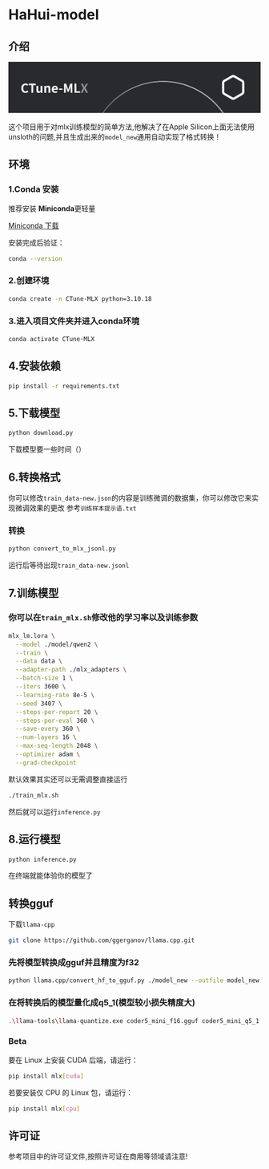 # HaHui-model

## 介绍

<p align="center">
  <img alt="sai-coder-5" src="./CTune-MLX_Logo.svg">
</p>

这个项目用于对mlx训练模型的简单方法,他解决了在Apple Silicon上面无法使用unsloth的问题,并且生成出来的``model_new``通用自动实现了格式转换！

## 环境

### 1.Conda 安装

推荐安装 **Miniconda**更轻量

 [Miniconda 下载](https://docs.conda.io/en/latest/miniconda.html)

安装完成后验证：

```bash
conda --version
```

### 2.创建环境
```bash
conda create -n CTune-MLX python=3.10.18
```

### 3.进入项目文件夹并进入conda环境
```bash
conda activate CTune-MLX
```
## 4.安装依赖
```bash
pip install -r requirements.txt
```

## 5.下载模型
```bash
python download.py
```
下载模型要一些时间（）

## 6.转换格式
你可以修改``train_data-new.json``的内容是训练微调的数据集，你可以修改它来实现微调效果的更改
参考``训练样本提示语.txt``

### 转换
```bash
python convert_to_mlx_jsonl.py
```
运行后等待出现``train_data-new.jsonl``

## 7.训练模型

### 你可以在``train_mlx.sh``修改他的学习率以及训练参数

```bash
mlx_lm.lora \
  --model ./model/qwen2 \
  --train \
  --data data \
  --adapter-path ./mlx_adapters \
  --batch-size 1 \
  --iters 3600 \
  --learning-rate 8e-5 \
  --seed 3407 \
  --steps-per-report 20 \
  --steps-per-eval 360 \
  --save-every 360 \
  --num-layers 16 \
  --max-seq-length 2048 \
  --optimizer adam \
  --grad-checkpoint
```
默认效果其实还可以无需调整直接运行
```bash
./train_mlx.sh
```
然后就可以运行``inference.py``
## 8.运行模型
```bash
python inference.py
```
在终端就能体验你的模型了

## 转换gguf

下载``llama-cpp``

```bash
git clone https://github.com/ggerganov/llama.cpp.git
```

### 先将模型转换成gguf并且精度为f32
```bash
python llama.cpp/convert_hf_to_gguf.py ./model_new --outfile model_new.gguf --outtype f32
```
### 在将转换后的模型量化成q5_1(模型较小损失精度大)
```bash
.\llama-tools\llama-quantize.exe coder5_mini_f16.gguf coder5_mini_q5_1.gguf q5_1
```

### Beta
要在 Linux 上安装 CUDA 后端，请运行：
```bash
pip install mlx[cuda]
```
若要安装仅 CPU 的 Linux 包，请运行：
```bash
pip install mlx[cpu]
```
## 许可证
参考项目中的许可证文件,按照许可证在商用等领域请注意!
